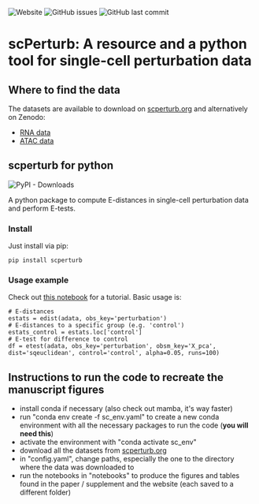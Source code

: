 ![Website](https://img.shields.io/website?down_color=red&down_message=offline&label=scperturb.org&up_message=online&url=http%3A%2F%2Fprojects.sanderlab.org%2Fscperturb%2F)
![GitHub issues](https://img.shields.io/github/issues-raw/sanderlab/scperturb)
![GitHub last commit](https://img.shields.io/github/last-commit/sanderlab/scperturb)

# scPerturb: A resource and a python tool for single-cell perturbation data

## Where to find the data
The datasets are available to download on [scperturb.org](https://scperturb.org/) and alternatively on Zenodo:
- [RNA data](https://zenodo.org/record/7041849)
- [ATAC data](https://zenodo.org/record/7058382)

## scperturb for python
![PyPI - Downloads](https://img.shields.io/pypi/dm/scperturb?label=PyPI%20downloads)

A python package to compute E-distances in single-cell perturbation data and perform E-tests.

### Install
Just install via pip:

```
pip install scperturb
```

### Usage example

Check out [this notebook](https://github.com/sanderlab/scPerturb/blob/master/package/notebooks/e-distance.ipynb) for a tutorial.
Basic usage is:
```
# E-distances
estats = edist(adata, obs_key='perturbation')
# E-distances to a specific group (e.g. 'control')
estats_control = estats.loc['control']
# E-test for difference to control
df = etest(adata, obs_key='perturbation', obsm_key='X_pca', dist='sqeuclidean', control='control', alpha=0.05, runs=100)
```

## Instructions to run the code to recreate the manuscript figures
- install conda if necessary (also check out mamba, it's way faster)
- run "conda env create -f sc_env.yaml" to create a new conda environment with all the necessary packages to run the code (**you will need this**)
- activate the environment with "conda activate sc_env"
- download all the datasets from [scperturb.org](https://scperturb.org/)
- in "config.yaml", change paths, especially the one to the directory where the data was downloaded to
- run the notebooks in "notebooks" to produce the figures and tables found in the paper / supplement and the website (each saved to a different folder)


